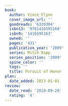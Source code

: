```yaml
---
book:
  author: Vince Flynn
  cover_image_url: ''
  goodreads: '6339304'
  isbn13: '9781416595168'
  isbn9: '1416595163'
  owned: ''
  pages: '431'
  publication_year: '2009'
  series: Mitch Rapp
  series_position: '2009'
  spine_color: ''
  tags: ''
  title: Pursuit of Honor
plan:
  date_added: 2023-01-01
review:
  date_read: '2010-09-28'
  rating: '4'
---
```

